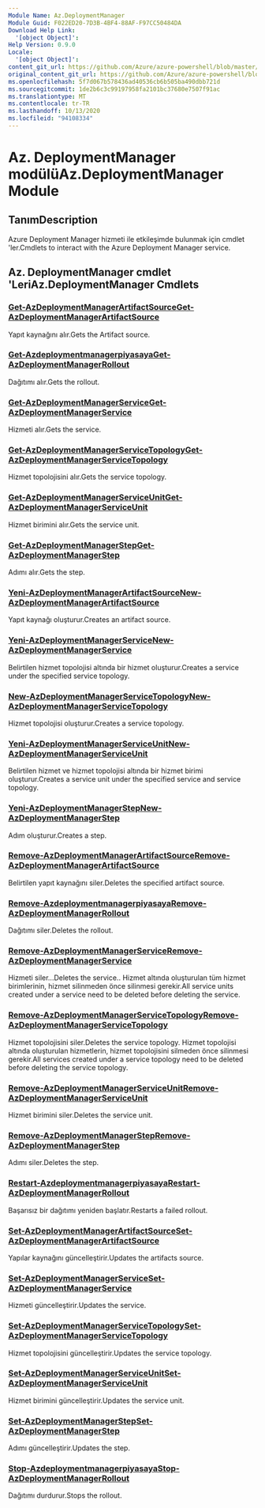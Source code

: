 ```yaml
---
Module Name: Az.DeploymentManager
Module Guid: F022ED20-7D3B-4BF4-88AF-F97CC50484DA
Download Help Link:
  '[object Object]': 
Help Version: 0.9.0
Locale:
  '[object Object]': 
content_git_url: https://github.com/Azure/azure-powershell/blob/master/src/DeploymentManager/DeploymentManager/help/Az.DeploymentManager.md
original_content_git_url: https://github.com/Azure/azure-powershell/blob/master/src/DeploymentManager/DeploymentManager/help/Az.DeploymentManager.md
ms.openlocfilehash: 5f7d067b578436ad40536cb6b505ba490dbb721d
ms.sourcegitcommit: 1de2b6c3c99197958fa2101bc37680e7507f91ac
ms.translationtype: MT
ms.contentlocale: tr-TR
ms.lasthandoff: 10/13/2020
ms.locfileid: "94108334"
---
```

# <span data-ttu-id="45f6e-101">Az. DeploymentManager modülü</span><span class="sxs-lookup"><span data-stu-id="45f6e-101">Az.DeploymentManager Module</span></span>
## <span data-ttu-id="45f6e-102">Tanım</span><span class="sxs-lookup"><span data-stu-id="45f6e-102">Description</span></span>
<span data-ttu-id="45f6e-103">Azure Deployment Manager hizmeti ile etkileşimde bulunmak için cmdlet 'ler.</span><span class="sxs-lookup"><span data-stu-id="45f6e-103">Cmdlets to interact with the Azure Deployment Manager service.</span></span>

## <span data-ttu-id="45f6e-104">Az. DeploymentManager cmdlet 'Leri</span><span class="sxs-lookup"><span data-stu-id="45f6e-104">Az.DeploymentManager Cmdlets</span></span>
### [<span data-ttu-id="45f6e-105">Get-AzDeploymentManagerArtifactSource</span><span class="sxs-lookup"><span data-stu-id="45f6e-105">Get-AzDeploymentManagerArtifactSource</span></span>](Get-AzDeploymentManagerArtifactSource.md)
<span data-ttu-id="45f6e-106">Yapıt kaynağını alır.</span><span class="sxs-lookup"><span data-stu-id="45f6e-106">Gets the Artifact source.</span></span>

### [<span data-ttu-id="45f6e-107">Get-Azdeploymentmanagerpiyasaya</span><span class="sxs-lookup"><span data-stu-id="45f6e-107">Get-AzDeploymentManagerRollout</span></span>](Get-AzDeploymentManagerRollout.md)
<span data-ttu-id="45f6e-108">Dağıtımı alır.</span><span class="sxs-lookup"><span data-stu-id="45f6e-108">Gets the rollout.</span></span>

### [<span data-ttu-id="45f6e-109">Get-AzDeploymentManagerService</span><span class="sxs-lookup"><span data-stu-id="45f6e-109">Get-AzDeploymentManagerService</span></span>](Get-AzDeploymentManagerService.md)
<span data-ttu-id="45f6e-110">Hizmeti alır.</span><span class="sxs-lookup"><span data-stu-id="45f6e-110">Gets the service.</span></span>

### [<span data-ttu-id="45f6e-111">Get-AzDeploymentManagerServiceTopology</span><span class="sxs-lookup"><span data-stu-id="45f6e-111">Get-AzDeploymentManagerServiceTopology</span></span>](Get-AzDeploymentManagerServiceTopology.md)
<span data-ttu-id="45f6e-112">Hizmet topolojisini alır.</span><span class="sxs-lookup"><span data-stu-id="45f6e-112">Gets the service topology.</span></span>

### [<span data-ttu-id="45f6e-113">Get-AzDeploymentManagerServiceUnit</span><span class="sxs-lookup"><span data-stu-id="45f6e-113">Get-AzDeploymentManagerServiceUnit</span></span>](Get-AzDeploymentManagerServiceUnit.md)
<span data-ttu-id="45f6e-114">Hizmet birimini alır.</span><span class="sxs-lookup"><span data-stu-id="45f6e-114">Gets the service unit.</span></span>

### [<span data-ttu-id="45f6e-115">Get-AzDeploymentManagerStep</span><span class="sxs-lookup"><span data-stu-id="45f6e-115">Get-AzDeploymentManagerStep</span></span>](Get-AzDeploymentManagerStep.md)
<span data-ttu-id="45f6e-116">Adımı alır.</span><span class="sxs-lookup"><span data-stu-id="45f6e-116">Gets the step.</span></span>

### [<span data-ttu-id="45f6e-117">Yeni-AzDeploymentManagerArtifactSource</span><span class="sxs-lookup"><span data-stu-id="45f6e-117">New-AzDeploymentManagerArtifactSource</span></span>](New-AzDeploymentManagerArtifactSource.md)
<span data-ttu-id="45f6e-118">Yapıt kaynağı oluşturur.</span><span class="sxs-lookup"><span data-stu-id="45f6e-118">Creates an artifact source.</span></span>

### [<span data-ttu-id="45f6e-119">Yeni-AzDeploymentManagerService</span><span class="sxs-lookup"><span data-stu-id="45f6e-119">New-AzDeploymentManagerService</span></span>](New-AzDeploymentManagerService.md)
<span data-ttu-id="45f6e-120">Belirtilen hizmet topolojisi altında bir hizmet oluşturur.</span><span class="sxs-lookup"><span data-stu-id="45f6e-120">Creates a service under the specified service topology.</span></span>

### [<span data-ttu-id="45f6e-121">New-AzDeploymentManagerServiceTopology</span><span class="sxs-lookup"><span data-stu-id="45f6e-121">New-AzDeploymentManagerServiceTopology</span></span>](New-AzDeploymentManagerServiceTopology.md)
<span data-ttu-id="45f6e-122">Hizmet topolojisi oluşturur.</span><span class="sxs-lookup"><span data-stu-id="45f6e-122">Creates a service topology.</span></span>

### [<span data-ttu-id="45f6e-123">Yeni-AzDeploymentManagerServiceUnit</span><span class="sxs-lookup"><span data-stu-id="45f6e-123">New-AzDeploymentManagerServiceUnit</span></span>](New-AzDeploymentManagerServiceUnit.md)
<span data-ttu-id="45f6e-124">Belirtilen hizmet ve hizmet topolojisi altında bir hizmet birimi oluşturur.</span><span class="sxs-lookup"><span data-stu-id="45f6e-124">Creates a service unit under the specified service and service topology.</span></span>

### [<span data-ttu-id="45f6e-125">Yeni-AzDeploymentManagerStep</span><span class="sxs-lookup"><span data-stu-id="45f6e-125">New-AzDeploymentManagerStep</span></span>](New-AzDeploymentManagerStep.md)
<span data-ttu-id="45f6e-126">Adım oluşturur.</span><span class="sxs-lookup"><span data-stu-id="45f6e-126">Creates a step.</span></span>

### [<span data-ttu-id="45f6e-127">Remove-AzDeploymentManagerArtifactSource</span><span class="sxs-lookup"><span data-stu-id="45f6e-127">Remove-AzDeploymentManagerArtifactSource</span></span>](Remove-AzDeploymentManagerArtifactSource.md)
<span data-ttu-id="45f6e-128">Belirtilen yapıt kaynağını siler.</span><span class="sxs-lookup"><span data-stu-id="45f6e-128">Deletes the specified artifact source.</span></span>

### [<span data-ttu-id="45f6e-129">Remove-Azdeploymentmanagerpiyasaya</span><span class="sxs-lookup"><span data-stu-id="45f6e-129">Remove-AzDeploymentManagerRollout</span></span>](Remove-AzDeploymentManagerRollout.md)
<span data-ttu-id="45f6e-130">Dağıtımı siler.</span><span class="sxs-lookup"><span data-stu-id="45f6e-130">Deletes the rollout.</span></span>

### [<span data-ttu-id="45f6e-131">Remove-AzDeploymentManagerService</span><span class="sxs-lookup"><span data-stu-id="45f6e-131">Remove-AzDeploymentManagerService</span></span>](Remove-AzDeploymentManagerService.md)
<span data-ttu-id="45f6e-132">Hizmeti siler...</span><span class="sxs-lookup"><span data-stu-id="45f6e-132">Deletes the service..</span></span> <span data-ttu-id="45f6e-133">Hizmet altında oluşturulan tüm hizmet birimlerinin, hizmet silinmeden önce silinmesi gerekir.</span><span class="sxs-lookup"><span data-stu-id="45f6e-133">All service units created under a service need to be deleted before deleting the service.</span></span>

### [<span data-ttu-id="45f6e-134">Remove-AzDeploymentManagerServiceTopology</span><span class="sxs-lookup"><span data-stu-id="45f6e-134">Remove-AzDeploymentManagerServiceTopology</span></span>](Remove-AzDeploymentManagerServiceTopology.md)
<span data-ttu-id="45f6e-135">Hizmet topolojisini siler.</span><span class="sxs-lookup"><span data-stu-id="45f6e-135">Deletes the service topology.</span></span> <span data-ttu-id="45f6e-136">Hizmet topolojisi altında oluşturulan hizmetlerin, hizmet topolojisini silmeden önce silinmesi gerekir.</span><span class="sxs-lookup"><span data-stu-id="45f6e-136">All services created under a service topology need to be deleted before deleting the service topology.</span></span>

### [<span data-ttu-id="45f6e-137">Remove-AzDeploymentManagerServiceUnit</span><span class="sxs-lookup"><span data-stu-id="45f6e-137">Remove-AzDeploymentManagerServiceUnit</span></span>](Remove-AzDeploymentManagerServiceUnit.md)
<span data-ttu-id="45f6e-138">Hizmet birimini siler.</span><span class="sxs-lookup"><span data-stu-id="45f6e-138">Deletes the service unit.</span></span>

### [<span data-ttu-id="45f6e-139">Remove-AzDeploymentManagerStep</span><span class="sxs-lookup"><span data-stu-id="45f6e-139">Remove-AzDeploymentManagerStep</span></span>](Remove-AzDeploymentManagerStep.md)
<span data-ttu-id="45f6e-140">Adımı siler.</span><span class="sxs-lookup"><span data-stu-id="45f6e-140">Deletes the step.</span></span>

### [<span data-ttu-id="45f6e-141">Restart-Azdeploymentmanagerpiyasaya</span><span class="sxs-lookup"><span data-stu-id="45f6e-141">Restart-AzDeploymentManagerRollout</span></span>](Restart-AzDeploymentManagerRollout.md)
<span data-ttu-id="45f6e-142">Başarısız bir dağıtımı yeniden başlatır.</span><span class="sxs-lookup"><span data-stu-id="45f6e-142">Restarts a failed rollout.</span></span>

### [<span data-ttu-id="45f6e-143">Set-AzDeploymentManagerArtifactSource</span><span class="sxs-lookup"><span data-stu-id="45f6e-143">Set-AzDeploymentManagerArtifactSource</span></span>](Set-AzDeploymentManagerArtifactSource.md)
<span data-ttu-id="45f6e-144">Yapılar kaynağını güncelleştirir.</span><span class="sxs-lookup"><span data-stu-id="45f6e-144">Updates the artifacts source.</span></span>

### [<span data-ttu-id="45f6e-145">Set-AzDeploymentManagerService</span><span class="sxs-lookup"><span data-stu-id="45f6e-145">Set-AzDeploymentManagerService</span></span>](Set-AzDeploymentManagerService.md)
<span data-ttu-id="45f6e-146">Hizmeti güncelleştirir.</span><span class="sxs-lookup"><span data-stu-id="45f6e-146">Updates the service.</span></span>

### [<span data-ttu-id="45f6e-147">Set-AzDeploymentManagerServiceTopology</span><span class="sxs-lookup"><span data-stu-id="45f6e-147">Set-AzDeploymentManagerServiceTopology</span></span>](Set-AzDeploymentManagerServiceTopology.md)
<span data-ttu-id="45f6e-148">Hizmet topolojisini güncelleştirir.</span><span class="sxs-lookup"><span data-stu-id="45f6e-148">Updates the service topology.</span></span>

### [<span data-ttu-id="45f6e-149">Set-AzDeploymentManagerServiceUnit</span><span class="sxs-lookup"><span data-stu-id="45f6e-149">Set-AzDeploymentManagerServiceUnit</span></span>](Set-AzDeploymentManagerServiceUnit.md)
<span data-ttu-id="45f6e-150">Hizmet birimini güncelleştirir.</span><span class="sxs-lookup"><span data-stu-id="45f6e-150">Updates the service unit.</span></span>

### [<span data-ttu-id="45f6e-151">Set-AzDeploymentManagerStep</span><span class="sxs-lookup"><span data-stu-id="45f6e-151">Set-AzDeploymentManagerStep</span></span>](Set-AzDeploymentManagerStep.md)
<span data-ttu-id="45f6e-152">Adımı güncelleştirir.</span><span class="sxs-lookup"><span data-stu-id="45f6e-152">Updates the step.</span></span>

### [<span data-ttu-id="45f6e-153">Stop-Azdeploymentmanagerpiyasaya</span><span class="sxs-lookup"><span data-stu-id="45f6e-153">Stop-AzDeploymentManagerRollout</span></span>](Stop-AzDeploymentManagerRollout.md)
<span data-ttu-id="45f6e-154">Dağıtımı durdurur.</span><span class="sxs-lookup"><span data-stu-id="45f6e-154">Stops the rollout.</span></span>


